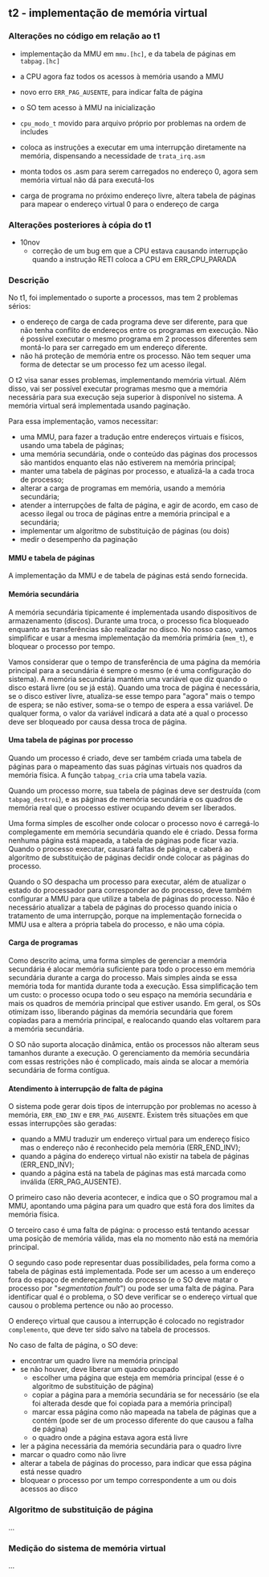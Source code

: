 ## t2 - implementação de memória virtual

### Alterações no código em relação ao t1

- implementação da MMU em `mmu.[hc]`, e da tabela de páginas em `tabpag.[hc]`
- a CPU agora faz todos os acessos à memória usando a MMU
- novo erro `ERR_PAG_AUSENTE`, para indicar falta de página
- o SO tem acesso à MMU na inicialização
- `cpu_modo_t` movido para arquivo próprio por problemas na ordem de includes

- coloca as instruções a executar em uma interrupção diretamente na memória,
  dispensando a necessidade de `trata_irq.asm`
- monta todos os .asm para serem carregados no endereço 0, agora sem memória virtual não dá para executá-los
- carga de programa no próximo endereço livre, altera tabela de páginas para mapear o endereço virtual 0 para o endereço de carga

### Alterações posteriores à cópia do t1

- 10nov
   - correção de um bug em que a CPU estava causando interrupção quando a instrução
     RETI coloca a CPU em ERR_CPU_PARADA

### Descrição

No t1, foi implementado o suporte a processos, mas tem 2 problemas sérios:
- o endereço de carga de cada programa deve ser diferente, para que não tenha conflito de endereços entre os programas em execução. Não é possível executar o mesmo programa em 2 processos diferentes sem montá-lo para ser carregado em um endereço diferente.
- não há proteção de memória entre os processo. Não tem sequer uma forma de detectar se um processo fez um acesso ilegal.

O t2 visa sanar esses problemas, implementando memória virtual. Além disso, vai ser possível executar programas mesmo que a memória necessária para sua execução seja superior à disponível no sistema. A memória virtual será implementada usando paginação.

Para essa implementação, vamos necessitar:
- uma MMU, para fazer a tradução entre endereços virtuais e físicos, usando uma tabela de páginas;
- uma memória secundária, onde o conteúdo das páginas dos processos são mantidos enquanto elas não estiverem na memória principal;
- manter uma tabela de páginas por processo, e atualizá-la a cada troca de processo;
- alterar a carga de programas em memória, usando a memória secundária;
- atender a interrupções de falta de página, e agir de acordo, em caso de acesso ilegal ou troca de páginas entre a memória principal e a secundária;
- implementar um algoritmo de substituição de páginas (ou dois)
- medir o desempenho da paginação

#### MMU e tabela de páginas

A implementação da MMU e de tabela de páginas está sendo fornecida.

#### Memória secundária

A memória secundária tipicamente é implementada usando dispositivos de armazenamento (discos). Durante uma troca, o processo fica bloqueado enquanto as transferências são realizadar no disco.
No nosso caso, vamos simplificar e usar a mesma implementação da memória primária (`mem_t`), e bloquear o processo por tempo.

Vamos considerar que o tempo de transferência de uma página da memória principal para a secundária é sempre o mesmo (e é uma configuração do sistema).
A memória secundária mantém uma variável que diz quando o disco estará livre (ou se já está). Quando uma troca de página é necessária, se o disco estiver livre, atualiza-se esse tempo para "agora" mais o tempo de espera; se não estiver, soma-se o tempo de espera a essa variável. De qualquer forma, o valor da variável indicará a data até a qual o processo deve ser bloqueado por causa dessa troca de página.

#### Uma tabela de páginas por processo

Quando um processo é criado, deve ser também criada uma tabela de páginas para o mapeamento das suas páginas virtuais nos quadros da memória física. A função `tabpag_cria` cria uma tabela vazia.

Quando um processo morre, sua tabela de páginas deve ser destruída (com `tabpag_destroi`), e as páginas de memória secundária e os quadros de memória real que o processo estiver ocupando devem ser liberados.

Uma forma simples de escolher onde colocar o processo novo é carregá-lo complegamente em memória secundária quando ele é criado. Dessa forma nenhuma página está mapeada, a tabela de páginas pode ficar vazia. Quando o processo executar, causará faltas de página, e caberá ao algoritmo de substituição de páginas decidir onde colocar as páginas do processo.

Quando o SO despacha um processo para executar, além de atualizar o estado do processador para corresponder ao do processo, deve também configurar a MMU para que utilize a tabela de páginas do processo.
Não é necessário atualizar a tabela de páginas do processo quando inicia o tratamento de uma interrupção, porque na implementação fornecida o MMU usa e altera a própria tabela do processo, e não uma cópia.

#### Carga de programas

Como descrito acima, uma forma simples de gerenciar a memória secundária é alocar memória suficiente para todo o processo em memória secundária durante a carga do processo. Mais simples ainda se essa memória toda for mantida durante toda a execução. Essa simplificação tem um custo: o processo ocupa todo o seu espaço na memória secundária e mais os quadros de memória principal que estiver usando. Em geral, os SOs otimizam isso, liberando páginas da memória secundária que forem copiadas para a memória principal, e realocando quando elas voltarem para a memória secundária.

O SO não suporta alocação dinâmica, então os processos não alteram seus tamanhos durante a execução. O gerenciamento da memória secundária com essas restrições não é complicado, mais ainda se alocar a memória secundária de forma contígua.

#### Atendimento à interrupção de falta de página

O sistema pode gerar dois tipos de interrupção por problemas no acesso à memória, `ERR_END_INV` e `ERR_PAG_AUSENTE`. Existem três situações em que essas interrupções são geradas:
- quando a MMU traduzir um endereço virtual para um endereço físico mas o endereço não é reconhecido pela memória (ERR_END_INV);
- quando a página do endereço virtual não existir na tabela de páginas (ERR_END_INV);
- quando a página está na tabela de páginas mas está marcada como inválida (ERR_PAG_AUSENTE).

O primeiro caso não deveria acontecer, e indica que o SO programou mal a MMU, apontando uma página para um quadro que está fora dos limites da memória física.

O terceiro caso é uma falta de página: o processo está tentando acessar uma posição de memória válida, mas ela no momento não está na memória principal.

O segundo caso pode representar duas possibilidades, pela forma como a tabela de páginas está implementada. Pode ser um acesso a um endereço fora do espaço de endereçamento do processo (e o SO deve matar o processo por "*segmentation fault*") ou pode ser uma falta de página. Para identificar qual é o problema, o SO deve verificar se o endereço virtual que causou o problema pertence ou não ao processo.

O endereço virtual que causou a interrupção é colocado no registrador `complemento`, que deve ter sido salvo na tabela de processos.

No caso de falta de página, o SO deve:
- encontrar um quadro livre na memória principal
- se não houver, deve liberar um quadro ocupado
  - escolher uma página que esteja em memória principal (esse é o algoritmo de substituição de página)
  - copiar a página para a memória secundária se for necessário (se ela foi alterada desde que foi copiada para a memória principal)
  - marcar essa página como não mapeada na tabela de páginas que a contém (pode ser de um processo diferente do que causou a falha de página)
  - o quadro onde a página estava agora está livre
- ler a página necessária da memória secundária para o quadro livre
- marcar o quadro como não livre
- alterar a tabela de páginas do processo, para indicar que essa página está nesse quadro
- bloquear o processo por um tempo correspondente a um ou dois acessos ao disco

### Algoritmo de substituição de página

...

### Medição do sistema de memória virtual

...
